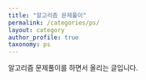 ```yaml
---
title: "알고리즘 문제풀이"
permalink: /categories/ps/
layout: category
author_profile: true
taxonomy: ps
---
```


알고리즘 문제풀이를 하면서 올리는 글입니다.